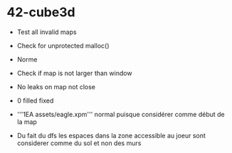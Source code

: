 # 42-cube3d

+ Test all invalid maps
+ Check for unprotected malloc()
+ Norme

+ Check if map is not larger than window

+ No leaks on map not close
+ 0 filled fixed
+ '''1EA assets/eagle.xpm''' normal puisque considérer comme début de la map
+ Du fait du dfs les espaces dans la zone accessible au joeur sont considerer comme du sol et non des murs

